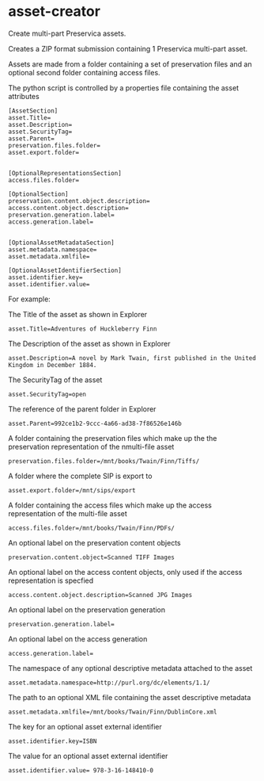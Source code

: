 # asset-creator
Create multi-part Preservica assets.

Creates a ZIP format submission containing 1 Preservica multi-part asset.

Assets are made from a folder containing a set of preservation files and an optional second folder containing access files.

The python script is controlled by a properties file containing the asset attributes

```
[AssetSection]
asset.Title=
asset.Description=
asset.SecurityTag=
asset.Parent=
preservation.files.folder=
asset.export.folder=


[OptionalRepresentationsSection]
access.files.folder=

[OptionalSection]
preservation.content.object.description=
access.content.object.description=
preservation.generation.label=
access.generation.label=


[OptionalAssetMetadataSection]
asset.metadata.namespace=
asset.metadata.xmlfile=

[OptionalAssetIdentifierSection]
asset.identifier.key=
asset.identifier.value=
```

For example:

The Title of the asset as shown in Explorer
```
asset.Title=Adventures of Huckleberry Finn
```
The Description of the asset as shown in Explorer
```
asset.Description=A novel by Mark Twain, first published in the United Kingdom in December 1884.
```
The SecurityTag of the asset
```
asset.SecurityTag=open
```
The reference of the parent folder in Explorer
```
asset.Parent=992ce1b2-9ccc-4a66-ad38-7f86526e146b
```
A folder containing the preservation files which make up the the preservation representation of the nmulti-file asset 
```
preservation.files.folder=/mnt/books/Twain/Finn/Tiffs/
```
A folder where the complete SIP is export to
```
asset.export.folder=/mnt/sips/export
```
A folder containing the access files which make up the access representation of the multi-file asset 
```
access.files.folder=/mnt/books/Twain/Finn/PDFs/
```
An optional label on the preservation content objects
```
preservation.content.object=Scanned TIFF Images
```
An optional label on the access content objects, only used if the access representation is specfied
```
access.content.object.description=Scanned JPG Images
```
An optional label on the preservation generation
```
preservation.generation.label=
```
An optional label on the access generation
```
access.generation.label=
```
The namespace of any optional descriptive metadata attached to the asset
```
asset.metadata.namespace=http://purl.org/dc/elements/1.1/
```
The path to an optional XML file containing the asset descriptive metadata
```
asset.metadata.xmlfile=/mnt/books/Twain/Finn/DublinCore.xml
```
The key for an optional asset external identifier
```
asset.identifier.key=ISBN
```
The value for an optional asset external identifier
```
asset.identifier.value= 978-3-16-148410-0
```

